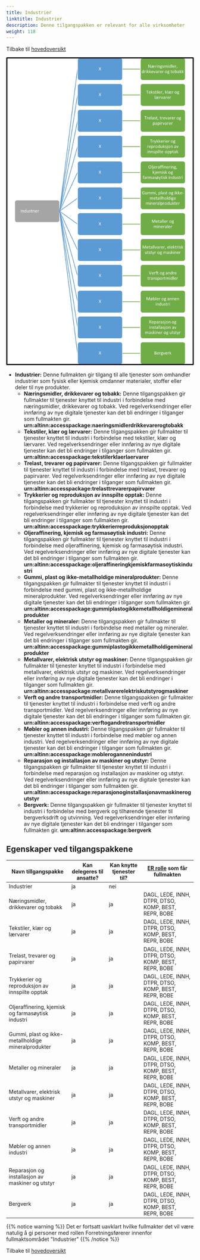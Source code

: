 ```yaml
---
title: Industrier
linktitle: Industrier
description: Denne tilgangspakken er relevant for alle virksomheter
weight: 118
---
```


Tilbake til [hovedoversikt](/nb/authorization/what-do-you-get/accessgroups/type-accessgroups/versjon-3/#oversikt-over-tilgangspakker)



![Industrier](ind3.jpg "Industrier")
- **Industrier:** Denne fullmakten gir tilgang til alle tjenester som omhandler industrier som fysisk eller kjemisk omdanner materialer, stoffer eller deler til nye produkter. 
	- **Næringsmidler, drikkevarer og tobakk:** Denne tilgangspakken gir fullmakter til tjenester knyttet til industri i forbindelse med næringsmidler, drikkevarer og tobakk. Ved regelverksendringer eller innføring av nye digitale tjenester kan det bli endringer i tilganger som fullmakten gir.   **urn:altinn:accesspackage:naeringsmidlerdrikkevarerogtobakk**
	- **Tekstiler, klær og lærvarer:** Denne tilgangspakken gir fullmakter til tjenester knyttet til industri i forbindelse med tekstiler, klær og lærvarer. Ved regelverksendringer eller innføring av nye digitale tjenester kan det bli endringer i tilganger som fullmakten gir.  **urn:altinn:accesspackage:tekstilerklaerlaervarer**
	- **Trelast, trevarer og papirvarer:** Denne tilgangspakken gir fullmakter til tjenester knyttet til industri i forbindelse med trelast, trevarer og papirvarer. Ved regelverksendringer eller innføring av nye digitale tjenester kan det bli endringer i tilganger som fullmakten gir. **urn:altinn:accesspackage:trelasttrevarerpapirvarer**
	- **Trykkerier og reproduksjon av innspilte opptak:** Denne tilgangspakken gir fullmakter til tjenester knyttet til industri i forbindelse med trykkerier og reproduksjon av innspilte opptak. Ved regelverksendringer eller innføring av nye digitale tjenester kan det bli endringer i tilganger som fullmakten gir. **urn:altinn:accesspackage:trykkerierreproduksjonopptak**
	- **Oljeraffinering, kjemisk og farmasøytisk industri:** Denne tilgangspakken gir fullmakter til tjenester knyttet til industri i forbindelse med oljeraffinering, kjemisk og farmasøytisk industri. Ved regelverksendringer eller innføring av nye digitale tjenester kan det bli endringer i tilganger som fullmakten gir. **urn:altinn:accesspackage:oljeraffineringkjemiskfarmasoytiskindustri**
	- **Gummi, plast og ikke-metallholdige mineralprodukter:** Denne tilgangspakken gir fullmakter til tjenester knyttet til industri i forbindelse med gummi, plast og ikke-metallholdige mineralprodukter. Ved regelverksendringer eller innføring av nye digitale tjenester kan det bli endringer i tilganger som fullmakten gir. **urn:altinn:accesspackage:gummiplastogikkemetallholdigemineralprodukter**
	- **Metaller og  mineraler:** Denne tilgangspakken gir fullmakter til tjenester knyttet til industri i forbindelse med metaller og  mineraler. Ved regelverksendringer eller innføring av nye digitale tjenester kan det bli endringer i tilganger som fullmakten gir. **urn:altinn:accesspackage:gummiplastogikkemetallholdigemineralprodukter**
	- **Metallvarer, elektrisk utstyr og maskiner:** Denne tilgangspakken gir fullmakter til tjenester knyttet til industri i forbindelse med metallvarer, elektrisk utstyr og maskiner. Ved regelverksendringer eller innføring av nye digitale tjenester kan det bli endringer i tilganger som fullmakten gir. **urn:altinn:accesspackage:metallvarerelektriskutstyrogmaskiner**
	- **Verft og andre transportmidler:** Denne tilgangspakken gir fullmakter til tjenester knyttet til industri i forbindelse med verft og andre transportmidler. Ved regelverksendringer eller innføring av nye digitale tjenester kan det bli endringer i tilganger som fullmakten gir. **urn:altinn:accesspackage:verftogandretransportmidler**
	- **Møbler og annen industri:** Denne tilgangspakken gir fullmakter til tjenester knyttet til industri i forbindelse med møbler og annen industri. Ved regelverksendringer eller innføring av nye digitale tjenester kan det bli endringer i tilganger som fullmakten gir.  **urn:altinn:accesspackage:moblerogannenindustri**
	- **Reparasjon og installasjon av maskiner og utstyr:** Denne tilgangspakken gir fullmakter til tjenester knyttet til industri i forbindelse med reparasjon og installasjon av maskiner og utstyr. Ved regelverksendringer eller innføring av nye digitale tjenester kan det bli endringer i tilganger som fullmakten gir. **urn:altinn:accesspackage:reparasjonoginstallasjonavmaskinerogutstyr**
	- **Bergverk:** Denne tilgangspakken gir fullmakter til tjenester knyttet til industri i forbindelse med bergverk og tilhørende tjenester til bergverksdrift og utvinning. Ved regelverksendringer eller innføring av nye digitale tjenester kan det bli endringer i tilganger som fullmakten gir. **urn:altinn:accesspackage:bergverk**


## Egenskaper ved tilgangspakkene
|Navn tillgangspakke|Kan delegeres til ansatte?|Kan knytte tjenester til?|[ER rolle](/nb/authorization/what-do-you-get/accessgroups/register_er/#rolletyper-fra-enhetsregisteret) som får fullmakten|
|---|---|---|---|
|Industrier| ja|nei||
|Næringsmidler, drikkevarer og tobakk|ja|ja|DAGL, LEDE, INNH, DTPR, DTSO, KOMP, BEST, REPR, BOBE|
|Tekstiler, klær og lærvarer|ja|ja|DAGL, LEDE, INNH, DTPR, DTSO, KOMP, BEST, REPR, BOBE|
|Trelast, trevarer og papirvarer|ja|ja|DAGL, LEDE, INNH, DTPR, DTSO, KOMP, BEST, REPR, BOBE|
|Trykkerier og reproduksjon av innspilte opptak|ja|ja|DAGL, LEDE, INNH, DTPR, DTSO, KOMP, BEST, REPR, BOBE|
|Oljeraffinering, kjemisk og farmasøytisk industri|ja|ja|DAGL, LEDE, INNH, DTPR, DTSO, KOMP, BEST, REPR, BOBE|
|Gummi, plast og ikke-metallholdige mineralprodukter|ja|ja|DAGL, LEDE, INNH, DTPR, DTSO, KOMP, BEST, REPR, BOBE|
|Metaller og  mineraler|ja|ja|DAGL, LEDE, INNH, DTPR, DTSO, KOMP, BEST, REPR, BOBE|
|Metallvarer, elektrisk utstyr og maskiner|ja|ja|DAGL, LEDE, INNH, DTPR, DTSO, KOMP, BEST, REPR, BOBE|
|Verft og andre transportmidler|ja|ja|DAGL, LEDE, INNH, DTPR, DTSO, KOMP, BEST, REPR, BOBE|
|Møbler og annen industri|ja|ja|DAGL, LEDE, INNH, DTPR, DTSO, KOMP, BEST, REPR, BOBE|
|Reparasjon og installasjon av maskiner og utstyr|ja|ja|DAGL, LEDE, INNH, DTPR, DTSO, KOMP, BEST, REPR, BOBE|
|Bergverk|ja|ja|DAGL, LEDE, INNH, DTPR, DTSO, KOMP, BEST, REPR, BOBE|

{{% notice warning %}} Det er fortsatt uavklart hvilke fullmakter det vil være natulig å gi personer med rollen Forretningsførerer innenfor fullmaktsområdet "Industrier" {{% /notice %}}


Tilbake til [hovedoversikt](/nb/authorization/what-do-you-get/accessgroups/type-accessgroups/versjon-3/#oversikt-over-tilgangspakker)